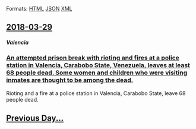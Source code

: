 
Formats: [HTML](2018/03/29/index.html)  [JSON](2018/03/29/index.json)  [XML](2018/03/29/index.xml)  

## [2018-03-29](/news/2018/03/29/index.md)

##### Valencia
### [An attempted prison break with rioting and fires at a police station in Valencia, Carabobo State, Venezuela, leaves at least 68 people dead. Some women and children who were visiting inmates are thought to be among the dead. ](/news/2018/03/29/an-attempted-prison-break-with-rioting-and-fires-at-a-police-station-in-valencia-carabobo-state-venezuela-leaves-at-least-68-people-dead.md)
Rioting and a fire at a police station in Valencia, Carabobo State, leave 68 people dead.

## [Previous Day...](/news/2018/03/28/index.md)

